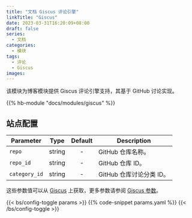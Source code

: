 ```yaml
---
title: "文档 Giscus 评论引擎"
linkTitle: "Giscus"
date: 2023-03-31T16:20:09+08:00
draft: false
series:
  - 文档
categories:
  - 模块
tags:
  - 评论
  - Giscus
images:
---
```


该模块为博客模块提供 Giscus 评论引擎支持，其基于 GitHub 讨论实现。

<!--more-->

{{% hb-module "docs/modules/giscus" %}}

## 站点配置

| Parameter     |  Type  | Default | Description              |
| ------------- | :----: | :-----: | ------------------------ |
| `repo`        | string |    -    | GitHub 仓库名称。        |
| `repo_id`     | string |    -    | GitHub 仓库 ID。         |
| `category_id` | string |    -    | GitHub 仓库讨论分类 ID。 |

这些参数值可以从 [Giscus](https://giscus.app) 上获取，更多参数请参阅 [Giscus 参数](https://hugomods.com/en/docs/comment-engines/giscus/#site-parameters)。

{{< bs/config-toggle params >}}
{{% code-snippet params.yaml %}}
{{< /bs/config-toggle >}}
